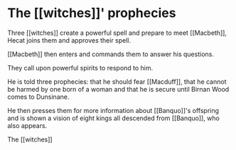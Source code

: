 # The [[witches]]' prophecies

Three [[witches]] create a powerful spell and prepare to meet [[Macbeth]], Hecat joins them and approves their spell.

[[Macbeth]] then enters and commands them to answer his questions.

They call upon powerful spirits to respond to him. 

He is told three prophecies: that he should fear [[Macduff]], that he cannot be harmed by one born of a woman and that he is secure until Birnan Wood comes to Dunsinane.

He then presses them for more information about [[Banquo]]'s offspring and is shown a vision of eight kings all descended from [[Banquo]], who also appears.

The [[witches]]
